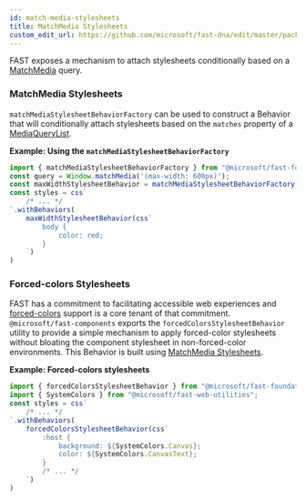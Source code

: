 ```yaml
---
id: match-media-stylesheets
title: MatchMedia Stylesheets
custom_edit_url: https://github.com/microsoft/fast-dna/edit/master/packages/web-components/fast-components/docs/guide/styling-components.doc.md
---
```


FAST exposes a mechanism to attach stylesheets conditionally based on a [MatchMedia](https://developer.mozilla.org/en-US/docs/Web/API/Window/matchMedia) query.

### MatchMedia Stylesheets
`matchMediaStylesheetBehaviorFactory` can be used to construct a Behavior that will conditionally attach stylesheets based on the `matches` property of a [MediaQueryList](https://developer.mozilla.org/en-US/docs/Web/API/MediaQueryList).

__Example: Using the `matchMediaStylesheetBehaviorFactory`__
```js
import { matchMediaStylesheetBehaviorFactory } from "@microsoft/fast-foundation";
const query = Window.matchMedia('(max-width: 600px)');
const maxWidthStylesheetBehavior = matchMediaStylesheetBehaviorFactory(query)
const styles = css`
    /* ... */
`.withBehaviors(
    maxWidthStylesheetBehavior(css`
        body {
            color: red;
        }
    `)
)
```

### Forced-colors Stylesheets
FAST has a commitment to facilitating accessible web experiences and [forced-colors](https://developer.mozilla.org/en-US/docs/Web/CSS/@media/forced-colors) support is a core tenant of that commitment. `@microsoft/fast-components` exports the `forcedColorsStylesheetBehavior` utility to provide a simple mechanism to apply forced-color stylesheets without bloating the component stylesheet in non-forced-color environments. This Behavior is built using [MatchMedia Stylesheets](#matchmedia-stylesheets).

__Example: Forced-colors stylesheets__
```js
import { forcedColorsStylesheetBehavior } from "@microsoft/fast-foundation";
import { SystemColors } from "@microsoft/fast-web-utilities";
const styles = css`
    /* ... */
`.withBehaviors(
    forcedColorsStylesheetBehavior(css`
        :host {
            background: ${SystemColors.Canvas};
            color: ${SystemColors.CanvasText};
        }
        /* ... */
    `)
)
```


